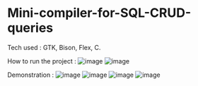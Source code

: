 # Mini-compiler-for-SQL-CRUD-queries
Tech used : GTK, Bison, Flex, C.

How to run the project :
![image](https://github.com/aymenAbessi/Mini-compiler-for-SQL-CRUD-queries/assets/99690345/d9d5aafc-7292-449c-a33e-58481e9f0061)
![image](https://github.com/aymenAbessi/Mini-compiler-for-SQL-CRUD-queries/assets/99690345/21c3b766-4bf4-4086-a1c7-cc42b2d35785)

Demonstration :
![image](https://github.com/aymenAbessi/Mini-compiler-for-SQL-CRUD-queries/assets/99690345/a1f7fb80-dbe7-4106-b9b6-6915662ad5e0)
![image](https://github.com/aymenAbessi/Mini-compiler-for-SQL-CRUD-queries/assets/99690345/bfbfbcb0-8f3b-45f3-b899-5bd47cf7d5c4)
![image](https://github.com/aymenAbessi/Mini-compiler-for-SQL-CRUD-queries/assets/99690345/77a8a50e-6acb-4eb3-944d-d0f76ee42855)
![image](https://github.com/aymenAbessi/Mini-compiler-for-SQL-CRUD-queries/assets/99690345/6e9cc64a-84a5-4800-95df-423f292bb2e9)

